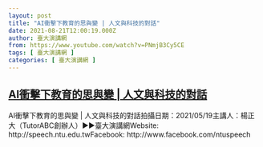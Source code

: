 ```yaml
---
layout: post
title: "AI衝擊下教育的思與變 | 人文與科技的對話"
date: 2021-08-21T12:00:19.000Z
author: 臺大演講網
from: https://www.youtube.com/watch?v=PNmjB3Cy5CE
tags: [ 臺大演講網 ]
categories: [ 臺大演講網 ]
---
```

<!--1629547219000-->
[AI衝擊下教育的思與變 | 人文與科技的對話](https://www.youtube.com/watch?v=PNmjB3Cy5CE)
------

<div>
AI衝擊下教育的思與變 | 人文與科技的對話拍攝日期：2021/05/19主講人：楊正大（TutorABC創辦人）►►臺大演講網Website: http://speech.ntu.edu.twFacebook: http://www.facebook.com/ntuspeech
</div>
